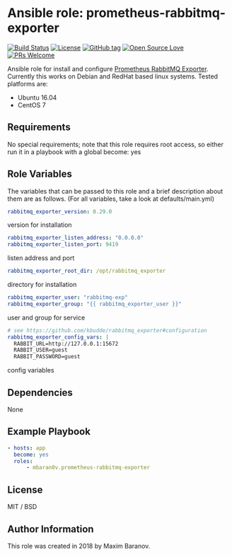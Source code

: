 # Ansible role: prometheus-rabbitmq-exporter

[![Build Status](https://travis-ci.org/mbaran0v/ansible-role-prometheus-rabbitmq-exporter.svg?branch=master)](https://travis-ci.org/mbaran0v/ansible-role-prometheus-rabbitmq-exporter) [![License](https://img.shields.io/badge/license-MIT%20License-brightgreen.svg)](https://opensource.org/licenses/MIT) [![GitHub tag](https://img.shields.io/github/tag/mbaran0v/anansible-role-prometheus-rabbitmq-exporter.svg)](https://github.com/mbaran0v/ansible-role-prometheus-rabbitmq-exporter/tags) [![Open Source Love](https://badges.frapsoft.com/os/v1/open-source.svg?v=103)](https://github.com/ellerbrock/open-source-badges/) [![PRs Welcome](https://img.shields.io/badge/PRs-welcome-brightgreen.svg?style=flat-square)](http://makeapullrequest.com)

Ansible role for install and configure [Prometheus RabbitMQ Exporter](https://github.com/kbudde/rabbitmq_exporter). Currently this works on Debian and RedHat based linux systems. Tested platforms are:

* Ubuntu 16.04
* CentOS 7

Requirements
------------

No special requirements; note that this role requires root access, so either run it in a playbook with a global become: yes

Role Variables
--------------

The variables that can be passed to this role and a brief description about them are as follows. (For all variables, take a look at defaults/main.yml)

```yaml
rabbitmq_exporter_version: 0.29.0
```
version for installation

```yaml
rabbitmq_exporter_listen_address: "0.0.0.0"
rabbitmq_exporter_listen_port: 9419
```
listen address and port

```yaml
rabbitmq_exporter_root_dir: /opt/rabbitmq_exporter
```
directory for installation

```yaml
rabbitmq_exporter_user: "rabbitmq-exp"
rabbitmq_exporter_group: "{{ rabbitmq_exporter_user }}"
```
user and group for service

```yaml
# see https://github.com/kbudde/rabbitmq_exporter#configuration
rabbitmq_exporter_config_vars: |
  RABBIT_URL=http://127.0.0.1:15672
  RABBIT_USER=guest
  RABBIT_PASSWORD=guest
```
config variables

Dependencies
------------

None

Example Playbook
----------------

```yaml
- hosts: app
  become: yes
  roles:
      - mbaran0v.prometheus-rabbitmq-exporter
```

License
-------

MIT / BSD

Author Information
------------------

This role was created in 2018 by Maxim Baranov.
